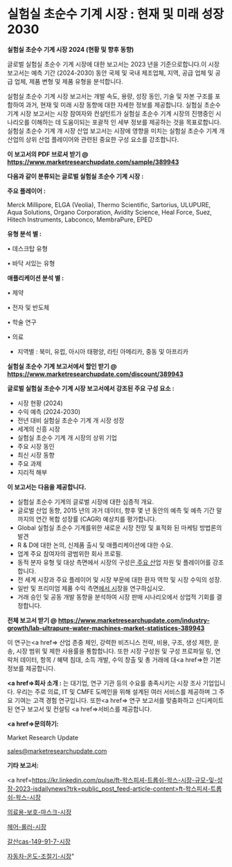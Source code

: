 # 실험실 초순수 기계 시장 : 현재 및 미래 성장 2030

<strong>실험실 초순수 기계 시장 2024 (현황 및 향후 동향)</strong>

글로벌 실험실 초순수 기계 시장에 대한 보고서는 2023 년을 기준으로합니다.이 시장 보고서는 예측 기간 (2024-2030) 동안 국제 및 국내 제조업체, 지역, 공급 업체 및 공급 업체, 제품 변형 및 제품 유형을 분석합니다.

실험실 초순수 기계 시장 보고서는 개발 속도, 용량, 성장 동인, 기술 및 자본 구조를 포함하여 과거, 현재 및 미래 시장 동향에 대한 자세한 정보를 제공합니다. 실험실 초순수 기계 시장 보고서는 시장 참여자와 컨설턴트가 실험실 초순수 기계 시장의 진행중인 시나리오를 이해하는 데 도움이되는 포괄적 인 세부 정보를 제공하는 것을 목표로합니다. 실험실 초순수 기계 개 시장 산업 보고서는 시장에 영향을 미치는 실험실 초순수 기계 개 산업의 상위 산업 플레이어와 관련된 중요한 구성 요소를 강조합니다.



<strong>이 보고서의 PDF 브로셔 받기 @ <a href=https://www.marketresearchupdate.com/sample/389943>https://www.marketresearchupdate.com/sample/389943</a></strong>



<strong>다음과 같이 분류되는 글로벌 실험실 초순수 기계 시장 :</strong>



<strong>주요 플레이어 :</strong>

Merck Millipore, ELGA (Veolia), Thermo Scientific, Sartorius, ULUPURE, Aqua Solutions, Organo Corporation, Avidity Science, Heal Force, Suez, Hitech Instruments, Labconco, MembraPure, EPED



<strong>유형 분석 별 :</strong>

• 데스크탑 유형

• 바닥 서있는 유형



<strong>애플리케이션 분석 별 :</strong>

• 제약

• 전자 및 반도체

• 학술 연구

• 의료

<ul>
  <li>지역별 : 북미, 유럽, 아시아 태평양, 라틴 아메리카, 중동 및 아프리카</li>
</ul>


<strong>실험실 초순수 기계 보고서에서 할인 받기 @ <a href=https://www.marketresearchupdate.com/discount/389943>https://www.marketresearchupdate.com/discount/389943</a></strong>



<strong>글로벌 실험실 초순수 기계 시장 보고서에서 강조된 주요 구성 요소 :</strong>
<ul>
  <li>시장 현황 (2024)</li>
  <li>수익 예측 (2024-2030)</li>
  <li>전년 대비 실험실 초순수 기계 개 시장 성장</li>
  <li>세계의 신흥 시장</li>
  <li>실험실 초순수 기계 개 시장의 상위 기업</li>
  <li>주요 시장 동인</li>
  <li>최신 시장 동향</li>
  <li>주요 과제</li>
  <li>지리적 해부</li>
</ul>


<strong>이 보고서는 다음을 제공합니다.</strong>
<ul>
  <li>실험실 초순수 기계의 글로벌 시장에 대한 심층적 개요.</li>
  <li>글로벌 산업 동향, 2015 년의 과거 데이터, 향후 몇 년 동안의 예측 및 예측 기간 말까지의 연간 복합 성장률 (CAGR) 예상치를 평가합니다.</li>
  <li>Global 실험실 초순수 기계를위한 새로운 시장 전망 및 표적화 된 마케팅 방법론의 발견</li>
  <li>R &amp; D에 대한 논의, 신제품 출시 및 애플리케이션에 대한 수요.</li>
  <li>업계 주요 참여자의 광범위한 회사 프로필.</li>
  <li>동적 분자 유형 및 대상 측면에서 시장의 구성은<a href=> 주요 산</a>업 자원 및 플레이어를 강조합니다.</li>
  <li>전 세계 시장과 주요 플레이어 및 시장 부문에 대한 환자 역학 및 시장 수익의 성장.</li>
  <li>일반 및 프리미엄 제품 수익 측면<a href=>에서 시</a>장을 연구하십시오.</li>
  <li>거래 승인 및 공동 개발 동향을 분석하여 시장 판매 시나리오에서 상업적 기회를 결정합니다.</li>
</ul>



<strong>전체 보고서 받기 @ <a href=https://www.marketresearchupdate.com/industry-growth/lab-ultrapure-water-machines-market-statistices-389943>https://www.marketresearchupdate.com/industry-growth/lab-ultrapure-water-machines-market-statistices-389943</a></strong>

이 연구는<a href=> 산업 존중</a> 체인, 강력한 비즈니스 전략, 비용, 구조, 생성 제한, 운송, 시장 범위 및 제한 사용률을 통합합니다. 또한 시장 구성원 및 구성 프로파일 링, 연락처 데이터, 항목 / 혜택 침대, 소득 개발, 수익 창출 및 총 거래에 대<a href=>한 기본 </a>정보를 제공합니다.



<strong><a href=>회사 소</a>개 :</strong>
는 대기업, 연구 기관 등의 수요를 충족시키는 시장 조사 기업입니다. 우리는 주로 의료, IT 및 CMFE 도메인을 위해 설계된 여러 서비스를 제공하며 그 주요 기여는 고객 경험 연구입니다. 또한<a href=> 연구 보</a>고서를 맞춤화하고 신디케이트 된 연구 보고서 및 컨설팅 <a href=>서비스</a>를 제공합니다.



<strong><a href=>문의하기:</a></strong>

Market Research Update

sales@marketresearchupdate.com



<strong>기타 보고서:</strong>

<a href=https://kr.linkedin.com/pulse/ft-왁스피셔-트롭쉬-왁스-시장-규모-및-성장-2023-isdailynews?trk=public_post_feed-article-content>ft-왁스피셔-트롭쉬-왁스-시장</a>

<a href=https://www.linkedin.com/pulse/의료용-보호-마스크-시장-진입-전략-및-위험-평가2029년-isdailynews-ubvif/>의료용-보호-마스크-시장</a>

<a href=https://www.linkedin.com/pulse/헤어-롤러-시장-현재-및-미래-성장-2029-survey-spotlight-pro-24-analysis-sn9ef/>헤어-롤러-시장</a>

<a href=https://www.linkedin.com/pulse/갈산cas-149-91-7-시장-동향-및-성장-전망-analytics-avenue-adventures-24-ana-ggnrf/>갈산cas-149-91-7-시장</a>

<a href=https://www.linkedin.com/pulse/자동차-온도-조절기-시장-진입-전략-및-위험-평가2030년-consumer-connection-chronicles-24--gb6kc/>자동차-온도-조절기-시장</a>"
